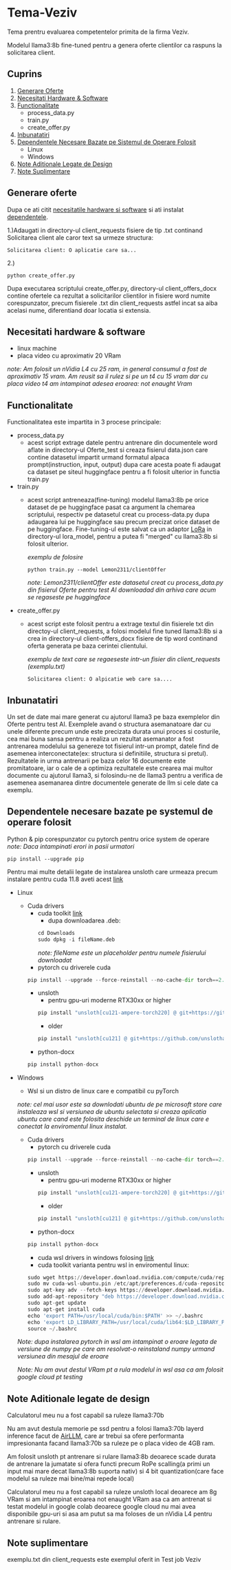 # Tema-Veziv
Tema prentru evaluarea competentelor primita de la firma Veziv.

Modelul llama3:8b fine-tuned pentru a genera oferte clientilor ca raspuns la solicitarea client.

## Cuprins
1. [Generare Oferte](#generare-oferte)
2. [Necesitati Hardware & Software](#necesitati-hardware--software)
3. [Functionalitate](#functionalitate)
   - process_data.py
   - train.py
   - create_offer.py
4. [Inbunatatiri](#imbunatatiri)
5. [Dependentele Necesare Bazate pe Sistemul de Operare Folosit](#Dependentele-necesare-bazate-pe-systemul-de-operare-folosit)
   - Linux
   - Windows
6. [Note Aditionale Legate de Design](#note-aditionale-legate-de-design)
7. [Note Suplimentare](#note-suplimentare)

## Generare oferte
Dupa ce ati citit [necesitatile hardware si software](#Necesitati-hardware-&-software) si ati instalat [dependentele](#Dependentele-necesare-bazate-pe-systemul-de-operare-folosit).

1.)Adaugati in directory-ul client_requests fisiere de tip .txt continand Solicitarea client ale caror text sa urmeze structura:

```
Solicitarea client: O aplicatie care sa...
```


2.)

```
python create_offer.py
```

Dupa executarea scriptului create_offer.py, directory-ul client_offers_docx contine ofertele ca rezultat a solicitarilor clientilor in fisiere word numite corespunzator, precum fisierele .txt din client_requests astfel incat sa aiba acelasi nume, diferentiand doar locatia si extensia.


## Necesitati hardware & software
 - linux machine
 - placa video cu aproximativ 20 VRam

 *note: Am folosit un nVidia L4 cu 25 ram, in general consumul a fost de aproximativ 15 vram. Am reusit sa il rulez si pe un t4 cu 15 vram dar cu placa video t4 am intampinat adesea eroarea: not enaught Vram*

## Functionalitate
Functionalitatea este impartita in 3 procese principale:
 - process_data.py
    - acest script extrage datele pentru antrenare din documentele word aflate in directory-ul Oferte_test si creaza fisierul data.json care contine datasetul impartit urmand formatul alpaca prompt(instruction, input, output) dupa care acesta poate fi adaugat ca dataset pe siteul huggingface pentru a fi folosit ulterior in functia train.py 
 - train.py
    - acest script antreneaza(fine-tuning) modelul llama3:8b pe orice dataset de pe huggingface pasat ca argument la chemarea scriptului, respectiv pe datasetul creat cu process-data.py dupa adaugarea lui pe huggingface sau precum precizat orice dataset de pe huggingface. Fine-tuning-ul este salvat ca un adaptor [LoRa](# "Low-Rank Adaptation") in directory-ul lora_model, pentru a putea fi "merged" cu llama3:8b si folosit ulterior.<br>

      *exemplu de folosire*
      ```
      python train.py --model Lemon2311/clientOffer
      ```
      *note: Lemon2311/clientOffer este datasetul creat cu process_data.py din fisierul Oferte pentru test AI downloadad din arhiva care acum se regaseste pe huggingface*
 - create_offer.py
     - acest script este folosit pentru a extrage textul din fisierele txt din directoy-ul client_requests, a folosi modelul fine tuned llama3:8b si a crea in directory-ul client-offers_docx fisiere de tip word continand oferta generata pe baza cerintei clientului.
       <br>
       
       *exemplu de text care se regaeseste intr-un fisier din client_requests (exemplu.txt)*
       ```
       Solicitarea client: O alpicatie web care sa....
       ```

## Inbunatatiri
 Un set de date mai mare generat cu ajutorul llama3 pe baza exemplelor din Oferte pentru test AI. Exemplele avand o structura asemanatoare dar cu unele diferente precum unde este precizata durata unui proces si costurile, cea mai buna sansa pentru a realiza un rezultat asemanator a fost antrenarea modelului sa genereze tot fisierul intr-un prompt, datele find de asemenea interconectate(ex: structura si definitiile, structura si pretul). Rezultatele in urma antrenarii pe baza celor 16 documente este promitatoare, iar o cale de a optimiza rezultatele este crearea mai multor documente cu ajutorul llama3, si folosindu-ne de llama3 pentru a verifica de asemenea asemanarea dintre documentele generate de llm si cele date ca exemplu.

## Dependentele necesare bazate pe systemul de operare folosit
Python & pip corespunzator cu pytorch pentru orice system de operare
*note: Daca intampinati erori in pasii urmatori*
```
pip install --upgrade pip
```
Pentru mai multe detalii legate de instalarea unsloth care urmeaza precum instalare pentru cuda 11.8 aveti acest [link](https://github.com/unslothai/unsloth)
- Linux
   - Cuda drivers
       - cuda toolkit [link](https://developer.nvidia.com/cuda-downloads?target_os=Linux&target_arch=x86_64&Distribution=Ubuntu&target_version=22.04)
           - dupa downloadarea .deb:
           ```python
           cd Downloads
           sudo dpkg -i fileName.deb
           ```
           *note: fileName este un placeholder pentru numele fisierului downloadat*
       - pytorch cu driverele cuda
       ```python
       pip install --upgrade --force-reinstall --no-cache-dir torch==2.1.0 triton \  --index-url https://download.pytorch.org/whl/cu121
       ```
       - unsloth
          - pentru gpu-uri moderne RTX30xx or higher
          ```python
          pip install "unsloth[cu121-ampere-torch220] @ git+https://github.com/unslothai/unsloth.git"
          ```
          - older 
          ```python
          pip install "unsloth[cu121] @ git+https://github.com/unslothai/unsloth.git"
          ```
       - python-docx
     ```python
     pip install python-docx
     ```
- Windows
   - Wsl si un distro de linux care e compatibil cu pyTorch
  
   *note: cel mai usor este sa downlodati ubuntu de pe microsoft store care instaleaza wsl si versiunea de ubuntu selectata si creaza aplicatia ubuntu care cand este folosita deschide un terminal de linux care e conectat la enviromentul linux instalat.*
   - Cuda drivers
       - pytorch cu driverele cuda
     ```python
     pip install --upgrade --force-reinstall --no-cache-dir torch==2.1.0 triton \  --index-url https://download.pytorch.org/whl/cu121
     ```
       - unsloth
          - pentru gpu-uri moderne RTX30xx or higher
          ```python
          pip install "unsloth[cu121-ampere-torch220] @ git+https://github.com/unslothai/unsloth.git"
          ```
          - older 
          ```python
          pip install "unsloth[cu121] @ git+https://github.com/unslothai/unsloth.git"
          ```
       - python-docx
     ```python
     pip install python-docx
     ```
       - cuda wsl drivers in windows folosing [link](https://developer.nvidia.com/cuda/wsl)
       - cuda toolkit varianta pentru wsl in enviromentul linux:
     ```python
     sudo wget https://developer.download.nvidia.com/compute/cuda/repos/wsl-ubuntu/x86_64/cuda-wsl-ubuntu.pin
     sudo mv cuda-wsl-ubuntu.pin /etc/apt/preferences.d/cuda-repository-pin-600
     sudo apt-key adv --fetch-keys https://developer.download.nvidia.com/compute/cuda/repos/wsl-ubuntu/x86_64/3bf863cc.pub
     sudo add-apt-repository "deb https://developer.download.nvidia.com/compute/cuda/repos/wsl-ubuntu/x86_64/ /"
     sudo apt-get update
     sudo apt-get install cuda
     echo 'export PATH=/usr/local/cuda/bin:$PATH' >> ~/.bashrc
     echo 'export LD_LIBRARY_PATH=/usr/local/cuda/lib64:$LD_LIBRARY_PATH' >> ~/.bashrc
     source ~/.bashrc
      ```
  *Note: dupa instalarea pytorch in wsl am intampinat o eroare legata de versiune de numpy pe care am resolvat-o reinstaland numpy urmand versiunea din mesajul de eroare*

  *Note: Nu am avut destul VRam pt a rula modelul in wsl asa ca am folosit google cloud pt testing*

## Note Aditionale legate de design
Calculatorul meu nu a fost capabil sa ruleze llama3:70b

Nu am avut destula memorie pe ssd pentru a folosi llama3:70b layerd inference facut de [AirLLM](https://github.com/lyogavin/Anima/tree/main/air_llm), care ar trebui sa ofere performanta impresionanta facand llama3:70b sa ruleze pe o placa video de 4GB ram.

Am folosit unsloth pt antrenare si rulare llama3:8b deoarece scade durata de antrenare la jumatate si ofera functi precum RoPe scalling(a primi un input mai mare decat llama3:8b suporta nativ) si 4 bit quantization(care face modelul sa ruleze mai bine/mai repede local)

Calculatorul meu nu a fost capabil sa ruleze unsloth local deoarece am 8g VRam si am intampinat eroarea not enaught VRam asa ca am antrenat si testat modelul in google colab deoarece google cloud nu mai avea disponibile gpu-uri si asa am putut sa ma foloses de un nVidia L4 pentru antrenare si rulare.

## Note suplimentare
exemplu.txt din client_requests este exemplul oferit in Test job Veziv
